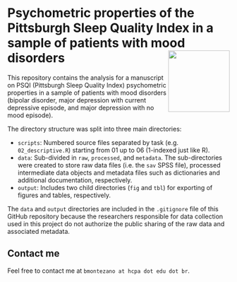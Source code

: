 # Psychometric properties of the Pittsburgh Sleep Quality Index in a sample of patients with mood disorders <a href='https://github.com/brunomontezano/psqi-psychometrics/'><img src='https://github.com/user-attachments/assets/f0fe3faa-9f0a-4b4f-b8b3-b0aa1496c58a' align="right" height="139" /></a>

This repository contains the analysis for a manuscript on PSQI (Pittsburgh Sleep
Quality Index) psychometric properties in a sample of patients with mood
disorders (bipolar disorder, major depression with current depressive episode,
and major depression with no mood episode).

The directory structure was split into three main directories:

- `scripts`: Numbered source files separated by task (e.g. `02_descriptive.R`)
starting from 01 up to 06 (1-indexed just like R).
- `data`: Sub-divided in `raw`, `processed`, and `metadata`. The sub-directories
were created to store raw data files (i.e. the `sav` SPSS file), processed
intermediate data objects and metadata files such as dictionaries and additional
documentation, respectively.
- `output`: Includes two child directories (`fig` and `tbl`) for exporting of
figures and tables, respectively.

The `data` and `output` directories are included in the `.gitignore` file of
this GitHub repository because the researchers responsible for data collection
used in this project do not authorize the public sharing of the raw data and
associated metadata.

## Contact me

Feel free to contact me at `bmontezano at hcpa dot edu dot br`.
